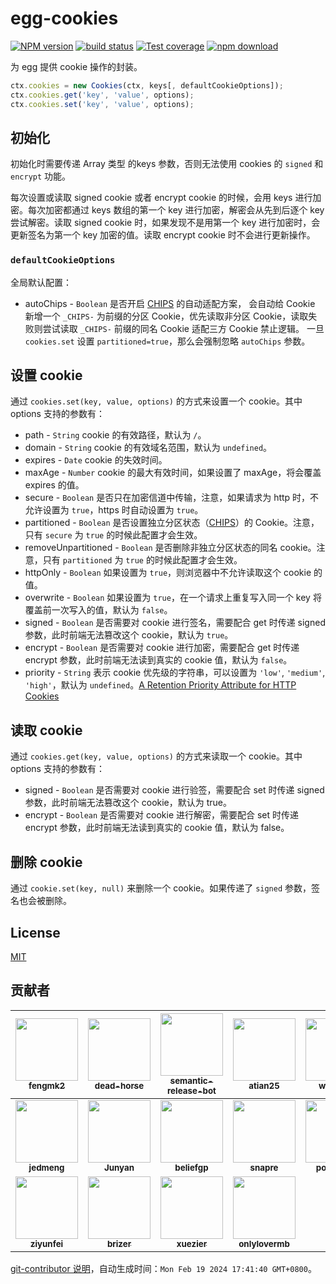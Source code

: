 # egg-cookies

[![NPM version][npm-image]][npm-url]
[![build status][ci-image]][ci-url]
[![Test coverage][codecov-image]][codecov-url]
[![npm download][download-image]][download-url]

[npm-image]: https://img.shields.io/npm/v/egg-cookies.svg?style=flat-square
[npm-url]: https://npmjs.org/package/egg-cookies
[ci-image]: https://github.com/eggjs/egg-cookies/actions/workflows/nodejs.yml/badge.svg
[ci-url]: https://github.com/eggjs/egg-cookies/actions/workflows/nodejs.yml
[codecov-image]: https://codecov.io/gh/eggjs/egg-cookies/branch/master/graph/badge.svg
[codecov-url]: https://codecov.io/gh/eggjs/egg-cookies
[download-image]: https://img.shields.io/npm/dm/egg-cookies.svg?style=flat-square
[download-url]: https://npmjs.org/package/egg-cookies

为 egg 提供 cookie 操作的封装。

```js
ctx.cookies = new Cookies(ctx, keys[, defaultCookieOptions]);
ctx.cookies.get('key', 'value', options);
ctx.cookies.set('key', 'value', options);
```

## 初始化

初始化时需要传递 Array 类型 的keys 参数，否则无法使用 cookies 的 `signed` 和 `encrypt` 功能。

每次设置或读取 signed cookie 或者 encrypt cookie 的时候，会用 keys 进行加密。每次加密都通过 keys 数组的第一个 key 进行加密，解密会从先到后逐个 key 尝试解密。读取 signed cookie 时，如果发现不是用第一个 key 进行加密时，会更新签名为第一个 key 加密的值。读取 encrypt cookie 时不会进行更新操作。

### `defaultCookieOptions`

全局默认配置：

- autoChips - `Boolean` 是否开启 [CHIPS](https://developers.google.com/privacy-sandbox/3pcd/chips#security_design) 的自动适配方案，
会自动给 Cookie 新增一个 `_CHIPS-` 为前缀的分区 Cookie，优先读取非分区 Cookie，读取失败则尝试读取 `_CHIPS-` 前缀的同名 Cookie 适配三方 Cookie 禁止逻辑。
一旦 `cookies.set` 设置 `partitioned=true`，那么会强制忽略 `autoChips` 参数。

## 设置 cookie

通过 `cookies.set(key, value, options)` 的方式来设置一个 cookie。其中 options 支持的参数有：

- path - `String` cookie 的有效路径，默认为 `/`。
- domain - `String` cookie 的有效域名范围，默认为 `undefined`。
- expires - `Date` cookie 的失效时间。
- maxAge - `Number` cookie 的最大有效时间，如果设置了 maxAge，将会覆盖 expires 的值。
- secure - `Boolean` 是否只在加密信道中传输，注意，如果请求为 http 时，不允许设置为 `true`，https 时自动设置为 `true`。
- partitioned - `Boolean` 是否设置独立分区状态（[CHIPS](https://developers.google.com/privacy-sandbox/3pcd/chips)）的 Cookie。注意，只有 `secure` 为 `true` 的时候此配置才会生效。
- removeUnpartitioned - `Boolean` 是否删除非独立分区状态的同名 cookie。注意，只有 `partitioned` 为 `true` 的时候此配置才会生效。
- httpOnly - `Boolean` 如果设置为 `true`，则浏览器中不允许读取这个 cookie 的值。
- overwrite - `Boolean` 如果设置为 `true`，在一个请求上重复写入同一个 key 将覆盖前一次写入的值，默认为 `false`。
- signed - `Boolean` 是否需要对 cookie 进行签名，需要配合 get 时传递 signed 参数，此时前端无法篡改这个 cookie，默认为 `true`。
- encrypt - `Boolean` 是否需要对 cookie 进行加密，需要配合 get 时传递 encrypt 参数，此时前端无法读到真实的 cookie 值，默认为 `false`。
- priority - `String` 表示 cookie 优先级的字符串，可以设置为 `'low'`, `'medium'`, `'high'`，默认为 `undefined`。[A Retention Priority Attribute for HTTP Cookies](https://datatracker.ietf.org/doc/html/draft-west-cookie-priority)

## 读取 cookie

通过 `cookies.get(key, value, options)` 的方式来读取一个 cookie。其中 options 支持的参数有：

- signed - `Boolean` 是否需要对 cookie 进行验签，需要配合 set 时传递 signed 参数，此时前端无法篡改这个 cookie，默认为 true。
- encrypt - `Boolean` 是否需要对 cookie 进行解密，需要配合 set 时传递 encrypt 参数，此时前端无法读到真实的 cookie 值，默认为 false。

## 删除 cookie

通过 `cookie.set(key, null)` 来删除一个 cookie。如果传递了 `signed` 参数，签名也会被删除。

## License

[MIT](LICENSE)

<!-- GITCONTRIBUTOR_START -->

## 贡献者

|[<img src="https://avatars.githubusercontent.com/u/156269?v=4" width="100px;"/><br/><sub><b>fengmk2</b></sub>](https://github.com/fengmk2)<br/>|[<img src="https://avatars.githubusercontent.com/u/985607?v=4" width="100px;"/><br/><sub><b>dead-horse</b></sub>](https://github.com/dead-horse)<br/>|[<img src="https://avatars.githubusercontent.com/u/32174276?v=4" width="100px;"/><br/><sub><b>semantic-release-bot</b></sub>](https://github.com/semantic-release-bot)<br/>|[<img src="https://avatars.githubusercontent.com/u/227713?v=4" width="100px;"/><br/><sub><b>atian25</b></sub>](https://github.com/atian25)<br/>|[<img src="https://avatars.githubusercontent.com/u/5856440?v=4" width="100px;"/><br/><sub><b>whxaxes</b></sub>](https://github.com/whxaxes)<br/>|[<img src="https://avatars.githubusercontent.com/u/5102113?v=4" width="100px;"/><br/><sub><b>xyeric</b></sub>](https://github.com/xyeric)<br/>|
| :---: | :---: | :---: | :---: | :---: | :---: |
|[<img src="https://avatars.githubusercontent.com/u/3939959?v=4" width="100px;"/><br/><sub><b>jedmeng</b></sub>](https://github.com/jedmeng)<br/>|[<img src="https://avatars.githubusercontent.com/u/17005098?v=4" width="100px;"/><br/><sub><b>Junyan</b></sub>](https://github.com/Junyan)<br/>|[<img src="https://avatars.githubusercontent.com/u/12657964?v=4" width="100px;"/><br/><sub><b>beliefgp</b></sub>](https://github.com/beliefgp)<br/>|[<img src="https://avatars.githubusercontent.com/u/52845048?v=4" width="100px;"/><br/><sub><b>snapre</b></sub>](https://github.com/snapre)<br/>|[<img src="https://avatars.githubusercontent.com/u/360661?v=4" width="100px;"/><br/><sub><b>popomore</b></sub>](https://github.com/popomore)<br/>|[<img src="https://avatars.githubusercontent.com/u/22520131?v=4" width="100px;"/><br/><sub><b>tang-xy</b></sub>](https://github.com/tang-xy)<br/>|
[<img src="https://avatars.githubusercontent.com/u/1276859?v=4" width="100px;"/><br/><sub><b>ziyunfei</b></sub>](https://github.com/ziyunfei)<br/>|[<img src="https://avatars.githubusercontent.com/u/12656301?v=4" width="100px;"/><br/><sub><b>brizer</b></sub>](https://github.com/brizer)<br/>|[<img src="https://avatars.githubusercontent.com/u/7692708?v=4" width="100px;"/><br/><sub><b>xuezier</b></sub>](https://github.com/xuezier)<br/>|[<img src="https://avatars.githubusercontent.com/u/16103358?v=4" width="100px;"/><br/><sub><b>onlylovermb</b></sub>](https://github.com/onlylovermb)<br/>

[git-contributor 说明](https://github.com/xudafeng/git-contributor)，自动生成时间：`Mon Feb 19 2024 17:41:40 GMT+0800`。

<!-- GITCONTRIBUTOR_END -->
